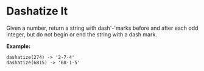# Dashatize It

Given a number, return a string with dash'-'marks before and after each odd integer, but do not begin or end the string with a dash mark.

**Example:**

    dashatize(274) -> '2-7-4'
    dashatize(6815) -> '68-1-5'
